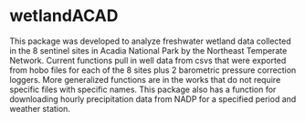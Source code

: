 # wetlandACAD
This package was developed to analyze freshwater wetland data collected in the 8 sentinel sites in Acadia National Park by the Northeast Temperate Network. Current functions pull in well data from csvs that were exported from hobo files for each of the 8 sites plus 2 barometric pressure correction loggers. More generalized functions are in the works that do not require specific files with specific names. This package also has a function for downloading hourly precipitation data from NADP for a specified period and weather station.
